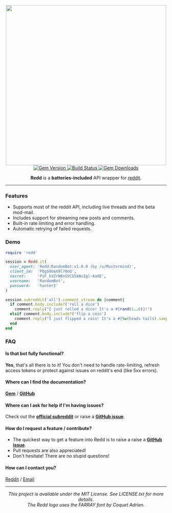 <div align="center">
  <p>
    <!-- Redd -->
    <img src="https://raw.githubusercontent.com/avinashbot/redd/master/logo.png" width="500"><br>
    <!-- Badges -->
    <a href="https://rubygems.org/gems/redd">
      <img src="http://img.shields.io/gem/v/redd.svg?style=flat-square" alt="Gem Version">
    </a>
    <a href="https://travis-ci.org/avinashbot/redd">
      <img src="http://img.shields.io/travis/avinashbot/redd.svg?style=flat-square" alt="Build Status">
    </a>
    <a href="https://rubygems.org/gems/redd">
      <img src="http://img.shields.io/gem/dt/redd.svg?style=flat-square" alt="Gem Downloads">
    </a>
  </p>
  <!-- Intro Text -->
  <p>
    <strong>Redd</strong> is a <strong>batteries-included</strong>
    API wrapper for <a href="https://www.reddit.com/dev/api">reddit</a>.
  </p>
</div>

---

### Features

- Supports most of the reddit API, including live threads and the beta mod-mail.
- Includes support for streaming new posts and comments.
- Built-in rate limiting and error handling.
- Automatic retrying of failed requests.

### Demo

```ruby
require 'redd'

session = Redd.it(
  user_agent: 'Redd:RandomBot:v1.0.0 (by /u/Mustermind)',
  client_id:  'PQgS0UaX9l70oQ',
  secret:     'PsF_kVZrW8nSVCG5kNsIgl-AaXE',
  username:   'RandomBot',
  password:   'hunter2'
)

session.subreddit('all').comment_stream do |comment|
  if comment.body.include?('roll a dice')
    comment.reply("I just rolled a dice! It's a #{rand(1..6)}!")
  elsif comment.body.include?('flip a coin')
    comment.reply("I just flipped a coin! It's a #{%w(heads tails).sample}!")
  end
end
```

### FAQ

#### Is that bot fully functional?
**Yes**, that's all there is to it! You don't need to handle rate-limiting, refresh access tokens or protect against issues on reddit's end (like 5xx errors).

#### Where can I find the documentation?

[**Gem**](http://www.rubydoc.info/gems/redd/Redd/Models/Session) / [**GitHub**](http://www.rubydoc.info/github/avinashbot/redd/master/Redd/Models/Session)

#### Where can I ask for help if I'm having issues?
Check out the [**official subreddit**](https://www.reddit.com/r/Redd) or raise a [**GitHub issue**](https://github.com/avinashbot/redd/issues/new).

#### How do I request a feature / contribute?

- The quickest way to get a feature into Redd is to raise a raise a [**GitHub issue**](https://github.com/avinashbot/redd/issues/new).
- Pull requests are also appreciated!
- Don't hesitate! There are no stupid questions!

#### How can I contact you?
[Reddit](https://www.reddit.com/message/compose/?to=Mustermind) /
[Email](mailto:avinash@dwarapu.me)

---

<div align="center">
  <!-- Copyright Notice -->
  <em>
  This project is available under the MIT License. See LICENSE.txt for more details.<br>
  The Redd logo uses the FARRAY font by Coquet Adrien.
  </em>
</div>
